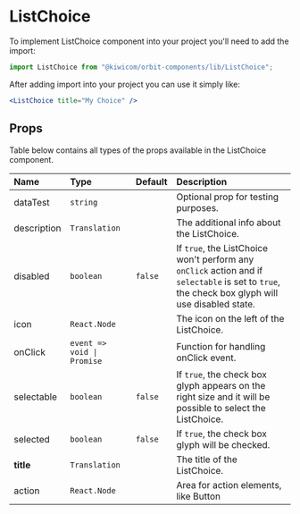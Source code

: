 # ListChoice

To implement ListChoice component into your project you'll need to add the import:

```jsx
import ListChoice from "@kiwicom/orbit-components/lib/ListChoice";
```

After adding import into your project you can use it simply like:

```jsx
<ListChoice title="My Choice" />
```

## Props

Table below contains all types of the props available in the ListChoice component.

| Name        | Type                       | Default | Description                                                                                                                                     |
| :---------- | :------------------------- | :------ | :---------------------------------------------------------------------------------------------------------------------------------------------- |
| dataTest    | `string`                   |         | Optional prop for testing purposes.                                                                                                             |
| description | `Translation`              |         | The additional info about the ListChoice.                                                                                                       |
| disabled    | `boolean`                  | `false` | If `true`, the ListChoice won't perform any `onClick` action and if `selectable` is set to `true`, the check box glyph will use disabled state. |
| icon        | `React.Node`               |         | The icon on the left of the ListChoice.                                                                                                         |
| onClick     | `event => void \| Promise` |         | Function for handling onClick event.                                                                                                            |
| selectable  | `boolean`                  | `false` | If `true`, the check box glyph appears on the right size and it will be possible to select the ListChoice.                                      |
| selected    | `boolean`                  | `false` | If `true`, the check box glyph will be checked.                                                                                                 |
| **title**   | `Translation`              |         | The title of the ListChoice.                                                                                                                    |
| action      | `React.Node`               |         | Area for action elements, like Button                                                                                                           |
